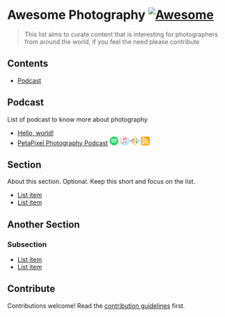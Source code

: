 # Awesome Photography [![Awesome](https://awesome.re/badge.svg)](https://awesome.re)

> This list aims to curate content that is interesting for photographers from around the world, if you feel the need please contribute

## Contents

- [Podcast](#podcast)

## Podcast

List of podcast to know more about photography

- <a href="http://example.com/" target="_blank">Hello, world!</a>
- <a href="https://petapixel.com/podcast" target="_blank">PetaPixel Photography Podcast</a>
<a href="https://open.spotify.com/show/5M2lPiYiRCvIk8em3i1htj" target="_blank"><img src="https://raw.githubusercontent.com/rogersilvasouza/awesome-photography/main/media/podcasts/spotify.svg" height="20px"/></a>
<a href="https://podcasts.apple.com/us/podcast/petapixel-photography-podcast/id1039751243" target="_blank"><img src="https://raw.githubusercontent.com/rogersilvasouza/awesome-photography/main/media/podcasts/itunes.svg" height="20px"/></a>
<a href="https://podcasts.google.com/feed/aHR0cHM6Ly9wZXRhcGl4ZWwubGlic3luLmNvbS9yc3M" target="_blank"><img src="https://raw.githubusercontent.com/rogersilvasouza/awesome-photography/main/media/podcasts/google-podcasts.svg" height="20px"/></a>
<a href="https://petapixel.libsyn.com/rss" target="_blank"><img src="https://raw.githubusercontent.com/rogersilvasouza/awesome-photography/main/media/podcasts/rss.svg" height="20px"/></a>

## Section

About this section. Optional. Keep this short and focus on the list.

- [List item](http://example.com)
- [List item](http://example.com)

## Another Section

### Subsection

- [List item](http://example.com)
- [List item](http://example.com)

## Contribute

Contributions welcome! Read the [contribution guidelines](contributing.md) first.
